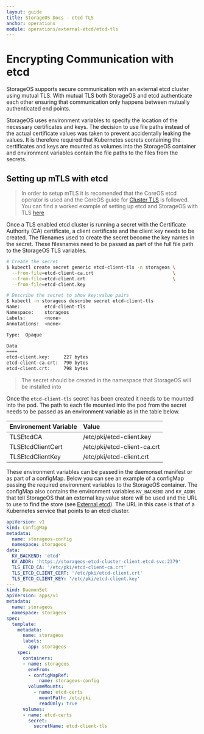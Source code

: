 ```yaml
---
layout: guide
title: StorageOS Docs - etcd TLS
anchor: operations
module: operations/external-etcd/etcd-tls
---
```


# Encrypting Communication with etcd

StorageOS supports secure communication with an external etcd cluster using
mutual TLS. With mutual TLS both StorageOS and etcd authenticate each other
ensuring that communication only happens between mutually authenticated end
points.

StorageOS uses environment variables to specify the location of the necessary
certificates and keys. The decision to use file paths instead of the actual
certificate values was taken to prevent accidentally leaking the values. It is
therefore required that Kubernetes secrets containing the certificates and keys
are mounted as volumes into the StorageOS container and environment variables
contain the file paths to the files from the secrets.

## Setting up mTLS with etcd

>In order to setup mTLS it is recomended that the CoreOS etcd operator is used
>and the CoreOS guide for [Cluster
>TLS](https://github.com/coreos/etcd-operator/blob/master/doc/user/cluster_tls.md)
>is followed. You can find a worked example of setting up etcd and StorageOS
>with TLS
>[here](https://github.com/storageos/deploy/tree/master/k8s/deploy-storageos/etcd-tls)

Once a TLS enabled etcd cluster is running a secret with the Certificate
Authority (CA) certificate, a client certificate and the client key needs to be
created. The filenames used to create the secret become the key names in the
secret. These filesnames need to be passed as part of the full file path to the
StorageOS TLS variables.

```bash
# Create the secret
$ kubectl create secret generic etcd-client-tls -n storageos \
  --from-file=etcd-client-ca.crt                             \
  --from-file=etcd-client.crt                                \
  --from-file=etcd-client.key

# Describe the secret to show key:value pairs
$ kubectl -n storageos describe secret etcd-client-tls
Name:         etcd-client-tls
Namespace:    storageos
Labels:       <none>
Annotations:  <none>

Type:  Opaque

Data
====
etcd-client.key:     227 bytes
etcd-client-ca.crt:  790 bytes
etcd-client.crt:     798 bytes
```
> The secret should be created in the namespace that StorageOS will be
> installed into

Once the `etcd-client-tls` secret has been created it needs to be mounted into
the pod. The path to each file mounted into the pod from the secret needs to be
passed as an environment variable as in the table below.

| Environement Variable | Value                         |
| :------------------   | :---------------------------- |
| TLSEtcdCA             | /etc/pki/etcd-client.key      |
| TLSEtcdClientCert     | /etc/pki/etcd-client-ca.crt   |
| TLSEtcdClientKey      | /etc/pki/etcd-client.crt      |

These environment variables can be passed in the daemonset manifest or as part
of a configMap. Below you can see an example of a configMap passing the
required environment variables to the StorageOS container. The configMap also
contains the environment variables `KV_BACKEND` and `KV_ADDR` that tell
StorageOS that an external key:value store will be used and the URL to use to
find the store (see [External etcd](/docs/operations/external-etcd)). The URL
in this case is that of a Kubernetes service that points to an etcd cluster.

```yaml
apiVersion: v1
kind: ConfigMap
metadata:
  name: storageos-config
  namespace: storageos
data:
  KV_BACKEND: 'etcd'
  KV_ADDR: 'https://storageos-etcd-cluster-client.etcd.svc:2379'
  TLS_ETCD_CA: '/etc/pki/etcd-client-ca.crt'
  TLS_ETCD_CLIENT_CERT: '/etc/pki/etcd-client.crt'
  TLS_ETCD_CLIENT_KEY: '/etc/pki/etcd-client.key'
---
kind: DaemonSet
apiVersion: apps/v1
metadata:
  name: storageos
  namespace: storageos
spec:
  template:
    metadata:
      name: storageos
      labels:
        app: storageos
    spec:
      containers:
      - name: storageos
        envFrom:
        - configMapRef:
            name: storageos-config
        volumeMounts:
          - name: etcd-certs
            mountPath: /etc/pki
            readOnly: true
      volumes:
      - name: etcd-certs
        secret:
          secretName: etcd-client-tls
```
